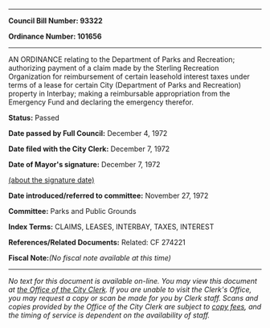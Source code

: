 

********

**Council Bill Number: 93322**
   
**Ordinance Number: 101656**
********

 AN ORDINANCE relating to the Department of Parks and Recreation; authorizing payment of a claim made by the Sterling Recreation Organization for reimbursement of certain leasehold interest taxes under terms of a lease for certain City (Department of Parks and Recreation) property in Interbay; making a reimbursable appropriation from the Emergency Fund and declaring the emergency therefor.

**Status:** Passed
   
**Date passed by Full Council:** December 4, 1972
   
**Date filed with the City Clerk:** December 7, 1972
   
**Date of Mayor's signature:** December 7, 1972
   
[(about the signature date)](/~public/approvaldate.htm)
   
   
   
**Date introduced/referred to committee:** November 27, 1972
   
**Committee:** Parks and Public Grounds
   
   
**Index Terms:** CLAIMS, LEASES, INTERBAY, TAXES, INTEREST

**References/Related Documents:** Related: CF 274221

**Fiscal Note:**_(No fiscal note available at this time)_
********

_No text for this document is available on-line. You may view this document at [the Office of the City Clerk](http://www.seattle.gov/leg/clerk/contactUs.htm). If you are unable to visit the Clerk's Office, you may request a copy or scan be made for you by Clerk staff. Scans and copies provided by the Office of the City Clerk are subject to [copy fees](http://clerk.seattle.gov/~public/clerkfees.htm), and the timing of service is dependent on the availability of staff._

